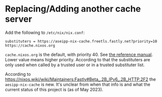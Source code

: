 # Replacing/Adding another cache server

Add the following to `/etc/nix/nix.conf`:

```
substituters = https://aseipp-nix-cache.freetls.fastly.net?priority=10 https://cache.nixos.org
```

`cache.nixos.org` is the default, with priority 40.
See [the reference manual](https://nixos.org/manual/nix/stable/command-ref/conf-file.html#conf-substituters).
Lower value means higher priority.
According to that the substituters are only used when called by a trusted user or in a trusted substituter list.

According to <https://nixos.wiki/wiki/Maintainers:Fastly#Beta_.2B_IPv6_.2B_HTTP.2F2> the `aesipp-nix-cache` is new.
It's unclear from when that info is and what the current status of this project is (as of May 2023).
